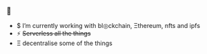 ### 👋

- $ I’m currently working with bl◎ckchain, Ξthereum, nfts and ipfs
- ⚡ ~~Serverless all the things~~
- Ξ decentralise some of the things
<!--
**AndrewKeig/AndrewKeig** is a ✨ _special_ ✨ repository because its `README.md` (this file) appears on your GitHub profile. ΔIRΔ$◎LΞ

Here are some ideas to get you started:


- 🌱 I’m currently learning ...
- 👯 I’m looking to collaborate on ...
- 🤔 I’m looking for help with ...
- 💬 Ask me about ...
- 📫 How to reach me: ...
- 😄 Pronouns: ...
- ⚡ Fun fact: ...
-->
